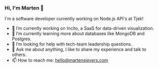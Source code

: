 ### Hi, I'm Marten 👋

I'm a software developer currently working on Node.js API's at Tjek!

- 🔭 I’m currently working on Incito, a SaaS for data-driven visualization.
- 🌱 I’m currently learning more about databases like MongoDB and Postgres.
- 🤔 I’m looking for help with tech-team leadership questions.
- 💬 Ask me about anything, I like to share my experience and talk to others.
- 📫 How to reach me: hello@martensievers.com
